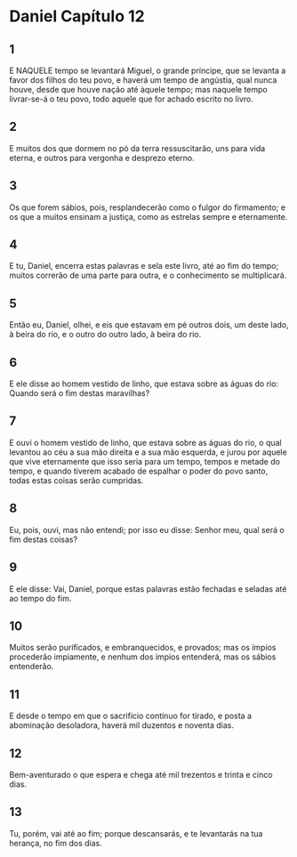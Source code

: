 # Daniel Capítulo 12

## 1
E NAQUELE tempo se levantará Miguel, o grande príncipe, que se levanta a favor dos filhos do teu povo, e haverá um tempo de angústia, qual nunca houve, desde que houve nação até àquele tempo; mas naquele tempo livrar-se-á o teu povo, todo aquele que for achado escrito no livro.

## 2
E muitos dos que dormem no pó da terra ressuscitarão, uns para vida eterna, e outros para vergonha e desprezo eterno.

## 3
Os que forem sábios, pois, resplandecerão como o fulgor do firmamento; e os que a muitos ensinam a justiça, como as estrelas sempre e eternamente.

## 4
E tu, Daniel, encerra estas palavras e sela este livro, até ao fim do tempo; muitos correrão de uma parte para outra, e o conhecimento se multiplicará.

## 5
Então eu, Daniel, olhei, e eis que estavam em pé outros dois, um deste lado, à beira do rio, e o outro do outro lado, à beira do rio.

## 6
E ele disse ao homem vestido de linho, que estava sobre as águas do rio: Quando será o fim destas maravilhas?

## 7
E ouvi o homem vestido de linho, que estava sobre as águas do rio, o qual levantou ao céu a sua mão direita e a sua mão esquerda, e jurou por aquele que vive eternamente que isso seria para um tempo, tempos e metade do tempo, e quando tiverem acabado de espalhar o poder do povo santo, todas estas coisas serão cumpridas.

## 8
Eu, pois, ouvi, mas não entendi; por isso eu disse: Senhor meu, qual será o fim destas coisas?

## 9
E ele disse: Vai, Daniel, porque estas palavras estão fechadas e seladas até ao tempo do fim.

## 10
Muitos serão purificados, e embranquecidos, e provados; mas os ímpios procederão impiamente, e nenhum dos ímpios entenderá, mas os sábios entenderão.

## 11
E desde o tempo em que o sacrifício contínuo for tirado, e posta a abominação desoladora, haverá mil duzentos e noventa dias.

## 12
Bem-aventurado o que espera e chega até mil trezentos e trinta e cinco dias.

## 13
Tu, porém, vai até ao fim; porque descansarás, e te levantarás na tua herança, no fim dos dias.

